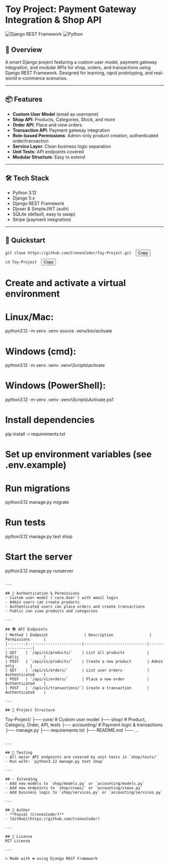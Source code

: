 
# Toy Project: Payment Gateway Integration & Shop API

![Django REST Framework](https://img.shields.io/badge/Django%20REST%20Framework-API-blue)
![Python](https://img.shields.io/badge/Python-3.12-blue)

## 🚀 Overview
A smart Django project featuring a custom user model, payment gateway integration, and modular APIs for shop, orders, and transactions using Django REST Framework. Designed for learning, rapid prototyping, and real-world e-commerce scenarios.

---

## 📦 Features
- **Custom User Model** (email as username)
- **Shop API**: Products, Categories, Stock, and more
- **Order API**: Place and view orders
- **Transaction API**: Payment gateway integration
- **Role-based Permissions**: Admin-only product creation, authenticated order/transaction
- **Service Layer**: Clean business logic separation
- **Unit Tests**: API endpoints covered
- **Modular Structure**: Easy to extend

---

## 🛠️ Tech Stack
- Python 3.12
- Django 5.x
- Django REST Framework
- Djoser & SimpleJWT (auth)
- SQLite (default, easy to swap)
- Stripe (payment integration)

---

## 🏁 Quickstart


<!-- Clone the repo (with copy button) -->
<div align="left">
  <code>git clone https://github.com/CronosCoder/Toy-Project.git</code>
  <button onclick="navigator.clipboard.writeText('git clone https://github.com/CronosCoder/Toy-Project.git')" style="margin-left:10px;">Copy</button>
</div>

<div align="left" style="margin-top:8px;">
  <code>cd Toy-Project</code>
  <button onclick="navigator.clipboard.writeText('cd Toy-Project')" style="margin-left:10px;">Copy</button>
</div>


# Create and activate a virtual environment
# Linux/Mac:
python3.12 -m venv .venv
source .venv/bin/activate

# Windows (cmd):
python3.12 -m venv .venv
.venv\Scripts\activate

# Windows (PowerShell):
python3.12 -m venv .venv
.venv\Scripts\Activate.ps1

# Install dependencies
pip install -r requirements.txt

# Set up environment variables (see .env.example)

# Run migrations
python3.12 manage.py migrate

# Run tests
python3.12 manage.py test shop

# Start the server
python3.12 manage.py runserver
```

---

## 🔑 Authentication & Permissions
- Custom user model (`core.User`) with email login
- Admin users can create products
- Authenticated users can place orders and create transactions
- Public can view products and categories

---

## 📚 API Endpoints
| Method | Endpoint                | Description                | Permissions      |
|--------|------------------------|----------------------------|------------------|
| GET    | `/api/v1/products/`    | List all products          | Public           |
| POST   | `/api/v1/products/`    | Create a new product       | Admin only       |
| GET    | `/api/v1/orders/`      | List user orders           | Authenticated    |
| POST   | `/api/v1/orders/`      | Place a new order          | Authenticated    |
| POST   | `/api/v1/transactions/`| Create a transaction       | Authenticated    |

---

## 🧩 Project Structure
```
Toy-Project/
├── core/           # Custom user model
├── shop/           # Product, Category, Order, API, tests
├── accounting/     # Payment logic & transactions
├── manage.py
├── requirements.txt
├── README.md
└── ...
```

---

## 📝 Testing
- All major API endpoints are covered by unit tests in `shop/tests/`
- Run with: `python3.12 manage.py test shop`

---

## 💡 Extending
- Add new models to `shop/models.py` or `accounting/models.py`
- Add new endpoints to `shop/views/` or `accounting/views.py`
- Add business logic to `shop/services.py` or `accounting/services.py`

---

## 👤 Author
- **Foysal (CronosCoder)**
- [GitHub](https://github.com/CronosCoder)

---

## 📄 License
MIT License

---

> Made with ❤️ using Django REST Framework
